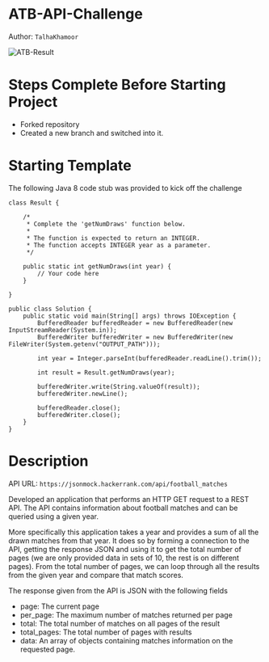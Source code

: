 # ATB-API-Challenge

Author: `TalhaKhamoor`

![ATB-Result](https://user-images.githubusercontent.com/59896329/136430590-66844955-ad58-427c-b92e-fbb8dff3786e.PNG)

# Steps Complete Before Starting Project

- Forked repository
- Created a new branch and switched into it. 

# Starting Template

The following Java 8 code stub was provided to kick off the challenge

    class Result {

        /*
         * Complete the 'getNumDraws' function below.
         *
         * The function is expected to return an INTEGER.
         * The function accepts INTEGER year as a parameter.
         */

        public static int getNumDraws(int year) {
            // Your code here
        }

    }

    public class Solution {
        public static void main(String[] args) throws IOException {
            BufferedReader bufferedReader = new BufferedReader(new InputStreamReader(System.in));
            BufferedWriter bufferedWriter = new BufferedWriter(new FileWriter(System.getenv("OUTPUT_PATH")));

            int year = Integer.parseInt(bufferedReader.readLine().trim());

            int result = Result.getNumDraws(year);

            bufferedWriter.write(String.valueOf(result));
            bufferedWriter.newLine();

            bufferedReader.close();
            bufferedWriter.close();
        }
    }

# Description

API URL: `https://jsonmock.hackerrank.com/api/football_matches`

Developed an application that performs an HTTP GET request to a REST API. The API contains information about football matches and can be queried using a given year. 

More specifically this application takes a year and provides a sum of all the drawn matches from that year. It does so by forming a connection to the API, getting the response JSON and using it to get the total number of pages (we are only provided data in sets of 10, the rest is on different pages). From the total number of pages, we can loop through all the results from the given year and compare that match scores. 

The response given from the API is JSON  with the following fields

- page: The current page
- per_page: The maximum number of matches returned per page
- total: The total number of matches on all pages of the result
- total_pages: The total number of pages with results
- data: An array of objects containing matches information on the requested page. 
 
